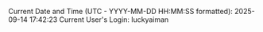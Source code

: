 Current Date and Time (UTC - YYYY-MM-DD HH:MM:SS formatted): 2025-09-14 17:42:23
Current User's Login: luckyaiman
